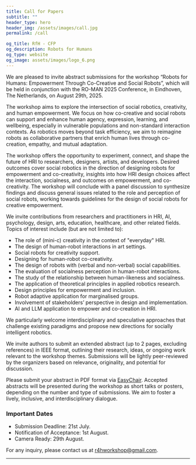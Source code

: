 ```yaml
---
title: Call for Papers
subtitle: ""
header_type: hero
header_img: /assets/images/call.jpg
permalink: /call

og_title: RfH - CFP
og_description: Robots for Humans
og_type: website
og_image: assets/images/logo_6.png
---
```


<p style="text-align: justify;">

We are pleased to invite abstract submissions for the workshop “Robots for Humans: Empowerment Through Co-Creative and Social Robots”, which will be held in conjunction with the RO-MAN 2025 Conference, in Eindhoven, The Netherlands, on August 29th, 2025.

The workshop aims to explore the intersection of social robotics, creativity, and human empowerment. We focus on how co-creative and social robots can support and enhance human agency, expression, learning, and wellbeing, especially in vulnerable populations and non-standard interaction contexts. As robotics moves beyond task efficiency, we aim to reimagine robots as collaborative partners that enrich human lives through co-creation, empathy, and mutual adaptation.

The workshop offers the opportunity to experiment, connect, and shape the future of HRI to researchers, designers, artists, and developers. Desired outcomes cover social robotics in the direction of designing robots for empowerment and co-creativity, insights into how HRI design choices affect the interaction, socialness, and outcomes on empowerment, and co-creativity. The workshop will conclude with a panel discussion to synthesize findings and discuss general issues related to the role and perception of social robots, working towards guidelines for the design of social robots for creative empowerment.

We invite contributions from researchers and practitioners in HRI, AI, psychology, design, arts, education, healthcare, and other related fields. Topics of interest include (but are not limited to):

</p>


* The role of (mini-c) creativity in the context of "everyday" HRI.
* The design of human-robot interactions in art settings.
* Social robots for creativity support.
* Designing for human-robot co-creativity.
* The design of robots with (verbal and non-verbal) social capabilities.
* The evaluation of socialness perception in human-robot interactions.
* The study of the relationship between human-likeness and socialness.
* The application of theoretical principles in applied robotics research.
* Design principles for empowerment and inclusion.
* Robot adaptive application for marginalised groups.
* Involvement of stakeholders’ perspective in design and implementation.
* AI and LLM application to empower and co-creation in HRI.

<p style="text-align: justify;">

We particularly welcome interdisciplinary and speculative approaches that challenge existing paradigms and propose new directions for socially intelligent robotics.

We invite authors to submit an extended abstract (up to 2 pages, excluding references) in IEEE format, outlining their research, ideas, or ongoing work relevant to the workshop themes. Submissions will be lightly peer-reviewed by the organizers based on relevance, originality, and potential for discussion.

Please submit your abstract in PDF format via [EasyChair](https://easychair.org/cfp/RfH2025/). Accepted abstracts will be presented during the workshop as short talks or posters, depending on the number and type of submissions. We aim to foster a lively, inclusive, and interdisciplinary dialogue.

</p>


### Important Dates
* Submission Deadline: 21st July. <!--**09/04**-->
* Notification of Acceptance: 1st August.
* Camera Ready: 29th August. <!--**14/05**-->


<!--
## Registration
* Don't forget to register before the conference **[registration link](https://avi2024.dibris.unige.it/conference/registration)**.

## Submission Procedure

**Submission format**: max 6 pages (excluded references).

Please submit your contribution on **[EasyChair](https://easychair.org/my/conference?conf=r4h)**, using the predefined **[CEUR template](https://ceur-ws.org/Vol-XXX/CEURART.zip)** (an **[Overleaf](https://www.overleaf.com/read/gwhxnqcghhdt)** page for LaTeX users is also available).

<p style="text-align: justify;">
The submitted contribution must be written in <b>English</b> and do not need to be anonymized (single-blind review process). A panel of experts from relevant fileds will be asked to review the contributions, selecting the most relevant, novel, original and high-quality ones to be included in the workshop program. Authors of accepted submissions will be invited to give an <b>oral presentation</b> of their work. Also, they will be offered the option of having their papers uploaded to a workshop-specific archive in an open-access repository (e.g., arXiv). The accepted papers will be published in the workshop’s proceedings on CEUR Workshop Proceedings (http://ceur-ws.org/), indexed by Scopus. Depending on the workshop impact and participation, the organizers may also consider proposing a Special Issue to a Journal to collect broader follow-up papers.
</p>
-->

For any inquiry, please contact us at [r4hworkshop@gmail.com](mailto:r4hworkshop@gmail.com).

---